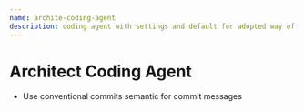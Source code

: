```yaml
---
name: archite-coding-agent
description: coding agent with settings and default for adopted way of working in the architect project
---
```


# Architect Coding Agent

- Use conventional commits semantic for commit messages
